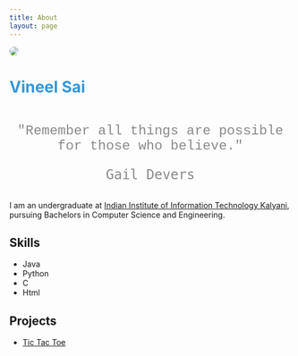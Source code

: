 ```yaml
---
title: About
layout: page
---
```

<img style="text-align: center; border-radius: 100%; max-width: 180px;" src="{{ site.url }}/{{ site.picture }}">
<h1 style="margin-bottom: 3rem; color:#3498db">Vineel Sai</h1>

<h4 align="center" style="opacity: 0.5; font-weight: normal; font-family: 'Consolas', Liberation Mono, Menlo, Courier, monospace; font-size: 1.5rem;">"Remember all things are possible for those who believe."<pre style="border: none;">Gail Devers</pre>
</h4>


<p>I am an undergraduate at <a href="https://iiitkalyani.ac.in">Indian Institute of Information Technology Kalyani</a>, pursuing Bachelors in Computer Science and Engineering.</p>


<h2>Skills</h2>

<ul class="skill-list">
	<li>Java</li>
	<li>Python</li>
	<li>C</li>
        <li>Html</li>
	
</ul>

<h2>Projects</h2>

<ul>
	<li><a href="https://github.com/Tic-Tac-Toe">Tic Tac Toe</a></li>
	
</ul>
